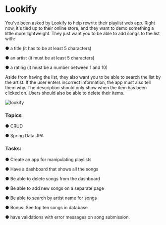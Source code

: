 <div class="module_description active_lesson_with_video ">
									
            
<h1 id="lookify">Lookify</h1>
<p>You've been asked by Lookify to help rewrite their playlist web app. Right now, it's tied up to their online store, and they want to demo something a little more lightweight. They just want you to be able to add songs to the list with:</p>
<p>● a title (it has to be at least 5 characters)</p>
<p>● an artist (it must be at least 5 characters)</p>
<p>● a rating (it must be a number between 1 and 10)</p>
<p>Aside from having the list, they also want you to be able to search the list by the artist. If the user enters incorrect information, the app must also tell them why. The description should only show when the item has been clicked on. Users should also be able to delete their items.</p>
<p><img src="https://s3.amazonaws.com/General_V88/boomyeah2015/codingdojo/curriculum/content/chapter/lookifyUpdated.png" alt="lookify"></p>
<h3 id="topics">Topics</h3>
<p>● CRUD</p>
<p>● Spring Data JPA</p>
<h3 id="tasks">Tasks:</h3>
<p>● Create an app for manipulating playlists</p>
<p>● Have a dashboard that shows all the songs</p>
<p>● Be able to delete songs from the dashboard</p>
<p>● Be able to add new songs on a separate page</p>
<p>● Be able to search by artist name for songs</p>
<p>● Bonus: See top ten songs in database</p>
<p>● have validations with error messages on song submission.</p>
<p> <br> </p>
        
</div>
